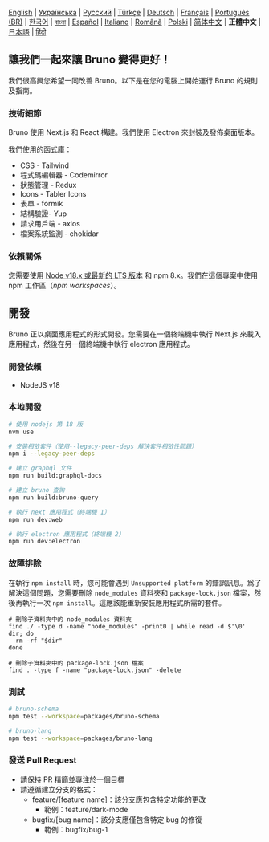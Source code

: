 [English](../../contributing.md)
| [Українська](./contributing_ua.md)
| [Русский](./contributing_ru.md)
| [Türkçe](./contributing_tr.md)
| [Deutsch](./contributing_de.md)
| [Français](./contributing_fr.md)
| [Português (BR)](./contributing_pt_br.md)
| [한국어](./contributing_kr.md)
| [বাংলা](./contributing_bn.md)
| [Español](./contributing_es.md)
| [Italiano](./contributing_it.md)
| [Română](./contributing_ro.md)
| [Polski](./contributing_pl.md)
| [简体中文](./contributing_cn.md)
| **正體中文**
| [日本語](./contributing_ja.md)
| [हिंदी](./contributing_hi.md)

## 讓我們一起來讓 Bruno 變得更好！

我們很高興您希望一同改善 Bruno。以下是在您的電腦上開始運行 Bruno 的規則及指南。

### 技術細節

Bruno 使用 Next.js 和 React 構建。我們使用 Electron 來封裝及發佈桌面版本。

我們使用的函式庫：

- CSS - Tailwind
- 程式碼編輯器 - Codemirror
- 狀態管理 - Redux
- Icons - Tabler Icons
- 表單 - formik
- 結構驗證- Yup
- 請求用戶端 - axios
- 檔案系統監測 - chokidar

### 依賴關係

您需要使用 [Node v18.x 或最新的 LTS 版本](https://nodejs.org/en/) 和 npm 8.x。我們在這個專案中使用 npm 工作區（_npm workspaces_）。

## 開發

Bruno 正以桌面應用程式的形式開發。您需要在一個終端機中執行 Next.js 來載入應用程式，然後在另一個終端機中執行 electron 應用程式。

### 開發依賴

- NodeJS v18

### 本地開發

```bash
# 使用 nodejs 第 18 版
nvm use

# 安裝相依套件（使用--legacy-peer-deps 解決套件相依性問題）
npm i --legacy-peer-deps

# 建立 graphql 文件
npm run build:graphql-docs

# 建立 bruno 查詢
npm run build:bruno-query

# 執行 next 應用程式（終端機 1）
npm run dev:web

# 執行 electron 應用程式（終端機 2）
npm run dev:electron
```

### 故障排除

在執行 `npm install` 時，您可能會遇到 `Unsupported platform` 的錯誤訊息。爲了解決這個問題，您需要刪除 `node_modules` 資料夾和 `package-lock.json` 檔案，然後再執行一次 `npm install`。這應該能重新安裝應用程式所需的套件。

```shell
# 刪除子資料夾中的 node_modules 資料夾
find ./ -type d -name "node_modules" -print0 | while read -d $'\0' dir; do
  rm -rf "$dir"
done

# 刪除子資料夾中的 package-lock.json 檔案
find . -type f -name "package-lock.json" -delete
```

### 測試

```bash
# bruno-schema
npm test --workspace=packages/bruno-schema

# bruno-lang
npm test --workspace=packages/bruno-lang
```

### 發送 Pull Request

- 請保持 PR 精簡並專注於一個目標
- 請遵循建立分支的格式：
  - feature/[feature name]：該分支應包含特定功能的更改
    - 範例：feature/dark-mode
  - bugfix/[bug name]：該分支應僅包含特定 bug 的修復
    - 範例：bugfix/bug-1
